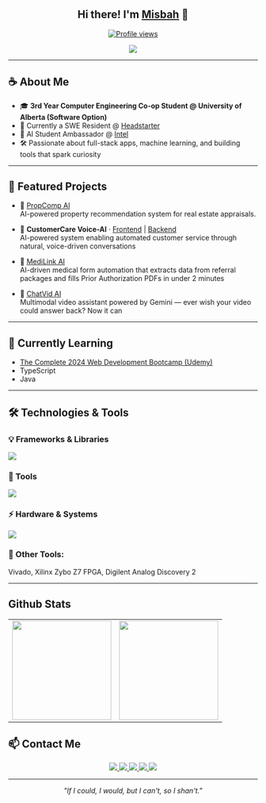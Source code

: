 <!-- Hi there header -->
<h2 align="center">
  Hi there! I'm <a href="https://www.misbahan.com">Misbah</a> 👋
</h2>

<!-- Profile view badge -->
<p align="center">
  <a href="https://github.com/MisbahAN">
    <img src="https://komarev.com/ghpvc/?username=MisbahAN&color=blue" alt="Profile views" />
  </a>
</p>

<!-- Typing animation -->
<p align="center">
  <a href="https://git.io/typing-svg">
    <img src="https://readme-typing-svg.herokuapp.com?font=Fira+Code&duration=3000&pause=500&center=true&vCenter=true&width=435&lines=3rd+Year+Computer+Engineering+Student;Intern+%40+VSF+Holdings;SWE+Resident+%40+Headstarter;AI+Student+Ambassador+%40+Intel
alt="Typing SVG" />
  </a>
</p>

---

## ☕ About Me

- 🎓 **3rd Year Computer Engineering Co-op Student @ University of Alberta (Software Option)**
- 🧠 Currently a SWE Resident @ [Headstarter](https://headstarter.co/)  
- 🤖 AI Student Ambassador @ [Intel](https://www.intel.com/)
- 🛠️ Passionate about full-stack apps, machine learning, and building tools that spark curiosity

---

## 🔧 Featured Projects

- 🏡 [PropComp AI](https://github.com/MisbahAN/PropComp-AI)  
  AI-powered property recommendation system for real estate appraisals.

- 🧠 **CustomerCare Voice-AI** · [Frontend](https://github.com/MisbahAN/CustomerCare-VoiceAI-Frontend) | [Backend](https://github.com/MisbahAN/CustomerCare-VoiceAI-Backend)  
  AI-powered system enabling automated customer service through natural, voice-driven conversations

- 🏥 [MediLink AI](https://github.com/MisbahAN/MediLink-AI)  
  AI-driven medical form automation that extracts data from referral packages and fills Prior Authorization PDFs in under 2 minutes

- 🎥 [ChatVid AI](https://github.com/MisbahAN/ChatVid-AI)  
  Multimodal video assistant powered by Gemini — ever wish your video could answer back? Now it can

---

## 🌱 Currently Learning

- [The Complete 2024 Web Development Bootcamp (Udemy)](https://www.udemy.com/course/the-complete-web-development-bootcamp/)
- TypeScript
- Java

---

## 🛠️ Technologies & Tools

### 💡 Frameworks & Libraries
<p>
  <img src="https://skillicons.dev/icons?i=python,c,cpp,html,css,javascript,react,nodejs" />
</p>

### 🔧 Tools
<p>
  <img src="https://skillicons.dev/icons?i=git,github,vscode,vercel,pycharm,vivado" />
</p>

### ⚡ Hardware & Systems
<p>
  <img src="https://skillicons.dev/icons?i=arduino,raspberrypi" />
</p>

### 🧠 Other Tools: 
  Vivado, Xilinx Zybo Z7 FPGA, Digilent Analog Discovery 2

---

## Github Stats

<table style="border: none;">
  <tr>
    <td style="border: none;">
      <img src="https://github-readme-stats.vercel.app/api?username=MisbahAN&show_icons=true&theme=material-palenight&hide_border=true&bg_color=00000000" height="200px"/>
    </td>
    <td style="border: none;">
      <img src="https://github-readme-stats.vercel.app/api/top-langs/?username=MisbahAN&layout=compact&theme=material-palenight&hide_border=true&bg_color=00000000" height="200px"/>
    </td>
  </tr>
</table>

## 📫 Contact Me

<p align="center">
  <a href="mailto:misbahahmed2005@gmail.com">
    <img src="https://img.shields.io/badge/Gmail-D14836?style=for-the-badge&logo=gmail&logoColor=white" />
  </a>
  <a href="https://www.linkedin.com/in/misbahan/">
    <img src="https://img.shields.io/badge/LinkedIn-0077B5?style=for-the-badge&logo=linkedin&logoColor=white" />
  </a>
  <a href="https://github.com/MisbahAN">
    <img src="https://img.shields.io/badge/GitHub-000?style=for-the-badge&logo=github&logoColor=white" />
  </a>
  <a href="https://leetcode.com/u/MisbahAN/">
    <img src="https://img.shields.io/badge/LeetCode-FFA116?style=for-the-badge&logo=leetcode&logoColor=white" />
  </a>
  <a href="https://www.misbahan.com">
    <img src="https://img.shields.io/badge/Portfolio-24292e?style=for-the-badge&logo=vercel&logoColor=white" />
  </a>
</p>

---

<p align="center"><i>"If I could, I would, but I can't, so I shan't."</i></p>
